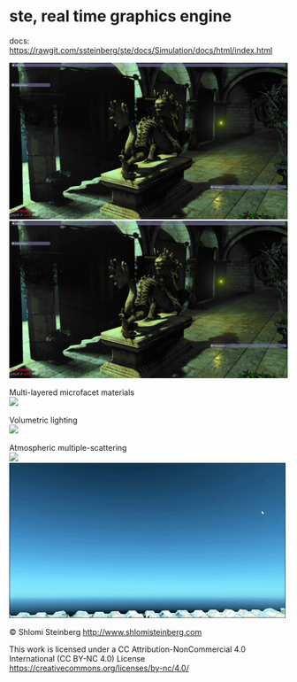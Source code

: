 # ste, real time graphics engine

docs: https://rawgit.com/ssteinberg/ste/docs/Simulation/docs/html/index.html

<p align="center">
  <a href="https://raw.githubusercontent.com/ssteinberg/ste/master/Simulation/Screenshots/hist/sponza.png"><img src="Simulation/Screenshots/hist/sponza.png"/></a><br/>
  <a href="https://raw.githubusercontent.com/ssteinberg/ste/master/Simulation/Screenshots/hist/sponza.png"><img src="Simulation/Screenshots/hist/sponza.png"/></a><br/>
  
  <p>Multi-layered microfacet materials<br/>
  <a href="https://raw.githubusercontent.com/ssteinberg/ste/master/Simulation/Screenshots/hist/multi_layered_materials.png"><img src="Simulation/Screenshots/hist/multi_layered_materials.png"/></a></p>
  <p>Volumetric lighting<br/>
  <a href="https://raw.githubusercontent.com/ssteinberg/ste/master/Simulation/Screenshots/hist/16May30.png"><img src="Simulation/Screenshots/hist/16May30.png"/></a></p>
  <p>Atmospheric multiple-scattering<br/>
  <a href="https://raw.githubusercontent.com/ssteinberg/ste/master/Simulation/Screenshots/hist/sunrise.gif"><img src="Simulation/Screenshots/hist/sunrise.gif"/></a>
  <a href="https://raw.githubusercontent.com/ssteinberg/ste/master/Simulation/Screenshots/hist/sunset.gif"><img src="Simulation/Screenshots/hist/sunset.gif"/></a></p>
</p>

© Shlomi Steinberg
http://www.shlomisteinberg.com

This work is licensed under a CC Attribution-NonCommercial 4.0 International (CC BY-NC 4.0) License
https://creativecommons.org/licenses/by-nc/4.0/
